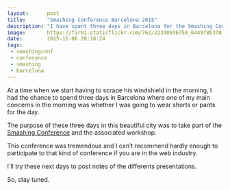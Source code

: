 ```yaml
---
layout:      post
title:       "Smashing Conference Barcelona 2015"
description: "I have spent three days in Barcelona for the Smashing Conference."
image:       https://farm1.staticflickr.com/762/22340936750_644978b378_z.jpg
date:        2015-11-06 20:18:24
tags:
 - smashingconf
 - conference
 - smashing
 - barcelona
---
```


At a time when we start having to scrape his windshield in the morning, I had the chance to spend three days in Barcelona where  one of my main concerns in the morning was whether I was going to wear shorts or pants for the day.

The purpose of these three days in this beautiful city was to take part of the [Smashing Conference](http://smashingconf.com/barcelona-2015/) and the associated workshop.

This conference was tremendous and I can’t recommend hardly enough to participate to that kind of conference if you are in the web industry.

I'll try these next days to post notes of the differents presentations.

So, stay tuned.
